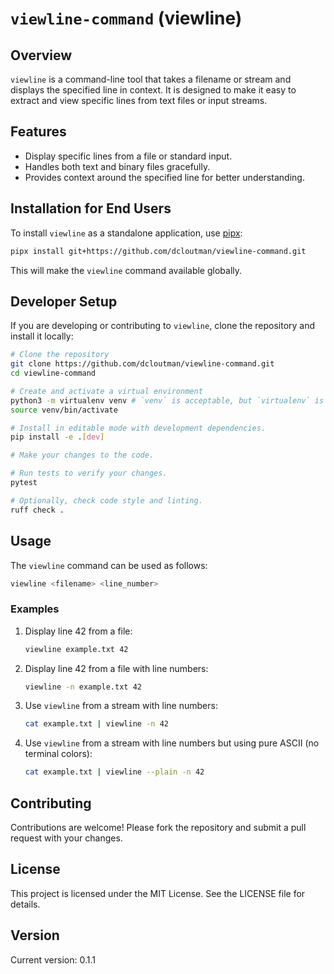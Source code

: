 # `viewline-command` (viewline)

## Overview
`viewline` is a command-line tool that takes a filename or stream and displays the specified line in context. It is designed to make it easy to extract and view specific lines from text files or input streams.

## Features
- Display specific lines from a file or standard input.
- Handles both text and binary files gracefully.
- Provides context around the specified line for better understanding.

## Installation for End Users

To install `viewline` as a standalone application, use [pipx](https://pipxproject.github.io/pipx/):

```bash
pipx install git+https://github.com/dcloutman/viewline-command.git
```

This will make the `viewline` command available globally.

## Developer Setup

If you are developing or contributing to `viewline`, clone the repository and install it locally:

```bash
# Clone the repository
git clone https://github.com/dcloutman/viewline-command.git
cd viewline-command

# Create and activate a virtual environment
python3 -m virtualenv venv # `venv` is acceptable, but `virtualenv` is recommended for developers.
source venv/bin/activate

# Install in editable mode with development dependencies.
pip install -e .[dev]

# Make your changes to the code.

# Run tests to verify your changes.
pytest

# Optionally, check code style and linting.
ruff check .
```

## Usage
The `viewline` command can be used as follows:

```bash
viewline <filename> <line_number>
```

### Examples
1. Display line 42 from a file:
   ```bash
   viewline example.txt 42
   ```

2. Display line 42 from a file with line numbers:
   ```bash
   viewline -n example.txt 42
   ```

3. Use `viewline` from a stream with line numbers:
   ```bash
   cat example.txt | viewline -n 42
   ```

3. Use `viewline` from a stream with line numbers but using pure ASCII (no terminal colors):
   ```bash
   cat example.txt | viewline --plain -n 42
   ```

## Contributing
Contributions are welcome! Please fork the repository and submit a pull request with your changes.

## License
This project is licensed under the MIT License. See the LICENSE file for details.

## Version
Current version: 0.1.1

